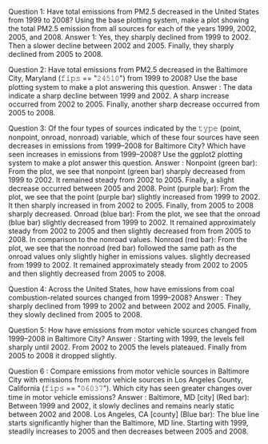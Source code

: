 Question  1: Have total emissions from PM2.5 decreased in the United States from 1999 to 2008? Using the base plotting system, make a plot showing the total PM2.5 emission from all sources for each of the years 1999, 2002, 2005, and 2008.
Answer 1: Yes, they sharply declined from 1999 to 2002. Then a slower decline between 2002 and 2005. Finally, they sharply declined from 2005 to 2008.

Question 2: Have total emissions from PM2.5 decreased in the Baltimore City, Maryland (𝚏𝚒𝚙𝚜 == "𝟸𝟺𝟻𝟷𝟶") from 1999 to 2008? Use the base plotting system to make a plot answering this question.
Answer : The data indicate a sharp decline between 1999 and 2002. A sharp increase occurred from 2002 to 2005. Finally, another sharp decrease occurred from 2005 to 2008.

Question 3: Of the four types of sources indicated by the 𝚝𝚢𝚙𝚎 (point, nonpoint, onroad, nonroad) variable, which of these four sources have seen decreases in emissions from 1999–2008 for Baltimore City? Which have seen increases in emissions from 1999–2008? Use the ggplot2 plotting system to make a plot answer this question.
Answer  : Nonpoint (green bar): From the plot, we see that nonpoint (green bar) sharply decreased from 1999 to 2002. It remained steady from 2002 to 2005. Finally, a slight decrease occurred between 2005 and 2008.
Point (purple bar): From the plot, we see that the point (purple bar) slightly increased from 1999 to 2002. It then sharply increased in from 2002 to 2005. Finally, from 2005 to 2008 sharply decreased.
Onroad (blue bar): From the plot, we see that the onroad (blue bar) slightly decreased from 1999 to 2002. It remained approximately steady from 2002 to 2005 and  then slightly decreased from from 2005 to 2008. In comparison to the nonroad values.
Nonroad (red bar): From the plot, we see that the nonroad (red bar) followed the same path as the onroad values only slightly higher in emissions values. slightly decreased from 1999 to 2002. It remained approximately steady from 2002 to 2005 and then slightly decreased from 2005 to 2008.

Question 4: Across the United States, how have emissions from coal combustion-related sources changed from 1999–2008?
Answer : They sharply declined from 1999 to 2002 and between 2002 and 2005. Finally, they slowly declined from 2005 to 2008.

Question 5: How have emissions from motor vehicle sources changed from 1999–2008 in Baltimore City?
Answer : Starting with 1999, the levels fell sharply until 2002. From 2002 to 2005 the levels plateaued. Finally from 2005 to 2008 it dropped slightly.

Question 6 : Compare emissions from motor vehicle sources in Baltimore City with emissions from motor vehicle sources in Los Angeles County, California (𝚏𝚒𝚙𝚜 == "𝟶𝟼𝟶𝟹𝟽"). Which city has seen greater changes over time in motor vehicle emissions?
Answer : Baltimore, MD [city] (Red bar): Between 1999 and 2002, it slowly declines and remains nearly static between 2002 and 2008.
Los Angeles, CA [county] (Blue bar): The blue line starts significantly higher than the Baltimore, MD line. Starting with 1999, steadily increases to 2005 and then decreases between 2005 and 2008.